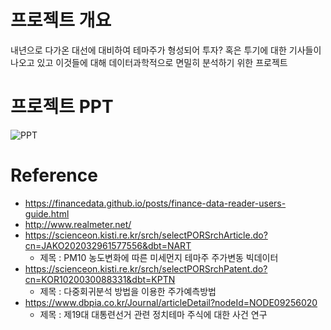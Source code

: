# 프로젝트 개요
내년으로 다가온 대선에 대비하여 테마주가 형성되어 투자? 혹은 투기에 대한 기사들이 나오고 있고 이것들에 대해 데이터과학적으로 
면밀히 분석하기 위한 프로젝트

# 프로젝트 PPT
![PPT]()

# Reference
* https://financedata.github.io/posts/finance-data-reader-users-guide.html
* http://www.realmeter.net/
* https://scienceon.kisti.re.kr/srch/selectPORSrchArticle.do?cn=JAKO202032961577556&dbt=NART
  * 제목 : PM10 농도변화에 따른 미세먼지 테마주 주가변동 빅데이터
* https://scienceon.kisti.re.kr/srch/selectPORSrchPatent.do?cn=KOR1020030088331&dbt=KPTN
  * 제목 : 다중회귀분석 방법을 이용한 주가예측방법
* https://www.dbpia.co.kr/Journal/articleDetail?nodeId=NODE09256020
  * 제목 : 제19대 대통련선거 관련 정치테마 주식에 대한 사건 연구
